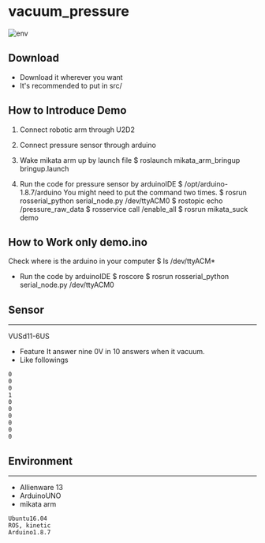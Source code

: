 # vacuum_pressure
![env](https://github.com/HARUYA-YUDA/vacuum_pressure/blob/master/env.JPG)
## Download
 - Download it wherever you want
 - It's recommended to put in src/

## How to Introduce Demo
1. Connect robotic arm through U2D2
1. Connect pressure sensor through arduino

1. Wake mikata arm up by launch file
  $ roslaunch mikata_arm_bringup bringup.launch

1. Run the code for pressure sensor by arduinoIDE
  $ /opt/arduino-1.8.7/arduino
  You might need to put the command two times.
  $ rosrun rosserial_python serial_node.py /dev/ttyACM0
  $ rostopic echo /pressure_raw_data
  $ rosservice call /enable_all
  $ rosrun mikata_suck demo


## How to Work only demo.ino
Check where is the arduino in your computer
  $ ls /dev/ttyACM*
- Run the code by arduinoIDE
  $ roscore
  $ rosrun rosserial_python serial_node.py /dev/ttyACM0

## Sensor
----
VUSd11-6US
 - Feature
It answer nine 0V in 10 answers when it vacuum.
 - Like followings
```
0
0
0
1
0
0
0
0
0
0
```

## Environment
---
 - Allienware 13
 - ArduinoUNO
 - mikata arm
```
Ubuntu16.04
ROS, kinetic
Arduino1.8.7
```
